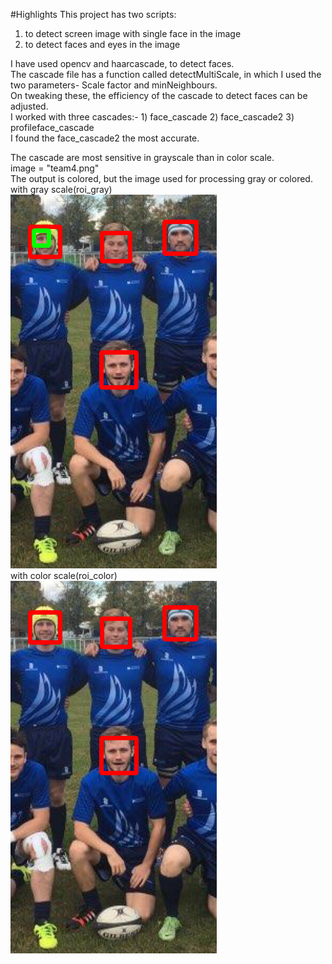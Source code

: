 #Highlights
This project has two scripts: 
1) to detect screen image with single face in the image 
2) to detect faces and eyes in the image

I have used opencv and haarcascade, to detect faces.
<br>The cascade file has a function called detectMultiScale, in which I used the two parameters- Scale factor and minNeighbours. 
<br>On tweaking these, the efficiency of the cascade to detect faces can be adjusted.
<br>I worked with three cascades:- 1) face_cascade 2) face_cascade2 3) profileface_cascade
<br>I found the face_cascade2 the most accurate.

The cascade are most sensitive in grayscale than in color scale.
<br>image = "team4.png"
<br>The output is colored, but the image used for processing gray or colored.
<br>with gray scale(roi_gray)
<br><img src = result/gray.png>
<br>with color scale(roi_color)
<br><img src = result/color.png>
